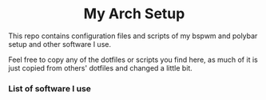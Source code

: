 <h1 align="center">My Arch Setup</h1> 

This repo contains configuration files and scripts of my bspwm and polybar setup and other software I use.

Feel free to copy any of the dotfiles or scripts you find here, as much of it is just copied from others' dotfiles and changed a little bit.

### List of software I use

